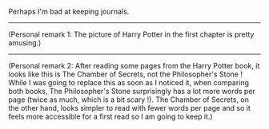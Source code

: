 Perhaps I'm bad at keeping journals.

______________

(Personal remark 1: The picture of Harry Potter in the first chapter is pretty amusing.)

______________

(Personal remark 2: After reading some pages from the Harry Potter book, it looks like this is The Chamber of Secrets, not the Philosopher's Stone ! While I was going to replace this as soon as I noticed it, when comparing both books, The Philosopher's Stone surprisingly has a lot more words per page (twice as much, which is a bit scary !). The Chamber of Secrets, on the other hand, looks simpler to read with fewer words per page and so it feels more accessible for a first read so I am going to keep it.)
